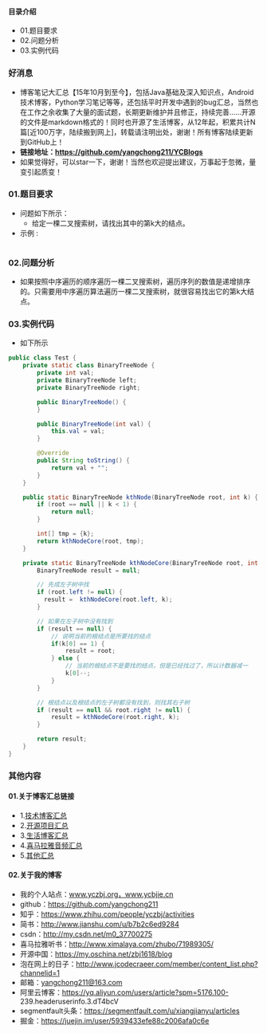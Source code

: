 #### 目录介绍
- 01.题目要求
- 02.问题分析
- 03.实例代码



### 好消息
- 博客笔记大汇总【15年10月到至今】，包括Java基础及深入知识点，Android技术博客，Python学习笔记等等，还包括平时开发中遇到的bug汇总，当然也在工作之余收集了大量的面试题，长期更新维护并且修正，持续完善……开源的文件是markdown格式的！同时也开源了生活博客，从12年起，积累共计N篇[近100万字，陆续搬到网上]，转载请注明出处，谢谢！所有博客陆续更新到GitHub上！
- **链接地址：https://github.com/yangchong211/YCBlogs**
- 如果觉得好，可以star一下，谢谢！当然也欢迎提出建议，万事起于忽微，量变引起质变！






### 01.题目要求
- 问题如下所示：
    - 给定一棵二叉搜索树，请找出其中的第k大的结点。
- 示例 :
    ```

    ```




### 02.问题分析
- 如果按照中序遍历的顺序遍历一棵二叉搜索树，遍历序列的数值是递增排序的。只需要用中序遍历算法遍历一棵二叉搜索树，就很容易找出它的第k大结点。


### 03.实例代码
- 如下所示
```java
public class Test {
    private static class BinaryTreeNode {
        private int val;
        private BinaryTreeNode left;
        private BinaryTreeNode right;

        public BinaryTreeNode() {
        }

        public BinaryTreeNode(int val) {
            this.val = val;
        }

        @Override
        public String toString() {
            return val + "";
        }
    }

    public static BinaryTreeNode kthNode(BinaryTreeNode root, int k) {
        if (root == null || k < 1) {
            return null;
        }

        int[] tmp = {k};
        return kthNodeCore(root, tmp);
    }

    private static BinaryTreeNode kthNodeCore(BinaryTreeNode root, int[] k) {
        BinaryTreeNode result = null;

        // 先成左子树中找
        if (root.left != null) {
          result =  kthNodeCore(root.left, k);
        }

        // 如果在左子树中没有找到
        if (result == null) {
            // 说明当前的根结点是所要找的结点
            if(k[0] == 1) {
                result = root;
            } else {
                // 当前的根结点不是要找的结点，但是已经找过了，所以计数器减一
                k[0]--;
            }
        }

        // 根结点以及根结点的左子树都没有找到，则找其右子树
        if (result == null && root.right != null) {
            result = kthNodeCore(root.right, k);
        }

        return result;
    }
}
```




### 其他内容
#### 01.关于博客汇总链接
- 1.[技术博客汇总](https://www.jianshu.com/p/614cb839182c)
- 2.[开源项目汇总](https://blog.csdn.net/m0_37700275/article/details/80863574)
- 3.[生活博客汇总](https://blog.csdn.net/m0_37700275/article/details/79832978)
- 4.[喜马拉雅音频汇总](https://www.jianshu.com/p/f665de16d1eb)
- 5.[其他汇总](https://www.jianshu.com/p/53017c3fc75d)



#### 02.关于我的博客
- 我的个人站点：www.yczbj.org，www.ycbjie.cn
- github：https://github.com/yangchong211
- 知乎：https://www.zhihu.com/people/yczbj/activities
- 简书：http://www.jianshu.com/u/b7b2c6ed9284
- csdn：http://my.csdn.net/m0_37700275
- 喜马拉雅听书：http://www.ximalaya.com/zhubo/71989305/
- 开源中国：https://my.oschina.net/zbj1618/blog
- 泡在网上的日子：http://www.jcodecraeer.com/member/content_list.php?channelid=1
- 邮箱：yangchong211@163.com
- 阿里云博客：https://yq.aliyun.com/users/article?spm=5176.100- 239.headeruserinfo.3.dT4bcV
- segmentfault头条：https://segmentfault.com/u/xiangjianyu/articles
- 掘金：https://juejin.im/user/5939433efe88c2006afa0c6e











